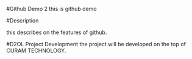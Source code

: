 #Github Demo 2
this is github demo 

#Description

this describes on the features of github.

#D2OL Project Development
the project will be developed on the top of CURAM TECHNOLOGY.